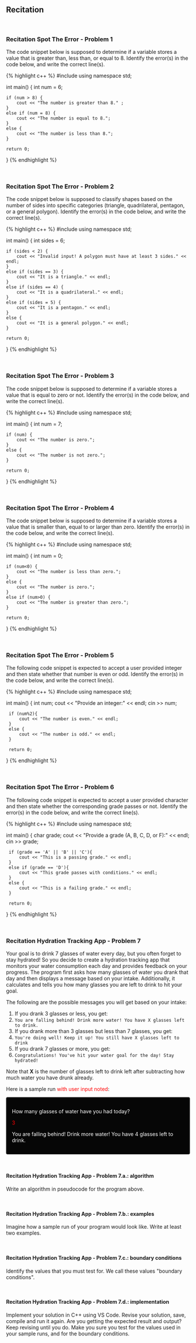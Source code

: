
&nbsp;&nbsp;&nbsp;&nbsp;

## Recitation

&nbsp;&nbsp;&nbsp;

### Recitation Spot The Error - Problem 1

The code snippet below is supposed to determine if a variable stores a value that is greater than, less than, or equal to 8. Identify the error(s) in the code below, and write the correct line(s).

{% highlight c++ %}
#include <iostream>
using namespace std;

int main()
{
int num = 6;

    if (num > 8) {
        cout << "The number is greater than 8." ;
    }
    else if (num = 8) {
        cout << "The number is equal to 8.";
    }
    else {
        cout << "The number is less than 8.";
    }

    return 0;

}
{% endhighlight %}

&nbsp;&nbsp;&nbsp;

### Recitation Spot The Error - Problem 2

The code snippet below is supposed to classify shapes based on the number of sides into specific categories (triangle, quadrilateral, pentagon, or a general polygon). Identify the error(s) in the code below, and write the correct line(s).

{% highlight c++ %}
#include <iostream>
using namespace std;

int main()
{
int sides = 6;

    if (sides < 2) {
        cout << "Invalid input! A polygon must have at least 3 sides." << endl;
    }
    else if (sides == 3) {
        cout << "It is a triangle." << endl;
    }
    else if (sides == 4) {
        cout << "It is a quadrilateral." << endl;
    }
    else if (sides = 5) {
        cout << "It is a pentagon." << endl;
    }
    else {
        cout << "It is a general polygon." << endl;
    }

    return 0;

}
{% endhighlight %}

&nbsp;&nbsp;&nbsp;

### Recitation Spot The Error - Problem 3

The code snippet below is supposed to determine if a variable stores a value that is equal to zero or not. Identify the error(s) in the code below, and write the correct line(s).

{% highlight c++ %}
#include <iostream>
using namespace std;

int main()
{
int num = 7;

    if (num) {
        cout << "The number is zero.";
    }
    else {
        cout << "The number is not zero.";
    }

    return 0;

}
{% endhighlight %}

&nbsp;&nbsp;&nbsp;

### Recitation Spot The Error - Problem 4

The code snippet below is supposed to determine if a variable stores a value that is smaller than, equal to or larger than zero. Identify the error(s) in the code below, and write the correct line(s).

{% highlight c++ %}
#include <iostream>
using namespace std;

int main()
{
int num = 0;

    if (num<0) {
        cout << "The number is less than zero.";
    }
    else {
        cout << "The number is zero.";
    }
    else if (num>0) {
        cout << "The number is greater than zero.";
    }

    return 0;

}
{% endhighlight %}

&nbsp;&nbsp;&nbsp;

### Recitation Spot The Error - Problem 5

The following code snippet is expected to accept a user provided integer and then state whether that number is even or odd. Identify the error(s) in the code below, and write the correct line(s).

{% highlight c++ %}
#include <iostream>
using namespace std;

int main()
{
int num;
cout << "Provide an integer:" << endl;
cin >> num;

     if (num%2){
         cout << "The number is even." << endl;
     }
     else {
         cout << "The number is odd." << endl;
     }

     return 0;

}
{% endhighlight %}

&nbsp;&nbsp;&nbsp;

### Recitation Spot The Error - Problem 6

The following code snippet is expected to accept a user provided character and then state whether the corresponding grade passes or not. Identify the error(s) in the code below, and write the correct line(s).

{% highlight c++ %}
#include <iostream>
using namespace std;

int main()
{
char grade;
cout << "Provide a grade (A, B, C, D, or F):" << endl;
cin >> grade;

     if (grade == 'A' || 'B' || 'C'){
         cout << "This is a passing grade." << endl;
     }
     else if (grade == 'D'){
         cout << "This grade passes with conditions." << endl;
     }
     else {
         cout << "This is a failing grade." << endl;
     }

     return 0;

}
{% endhighlight %}

&nbsp;&nbsp;&nbsp;

### Recitation Hydration Tracking App - Problem 7

Your goal is to drink 7 glasses of water every day, but you often forget to stay hydrated! So you decide to create a hydration tracking app that monitors your water consumption each day and provides feedback on your progress. The program first asks how many glasses of water you drank that day and then displays a message based on your intake. Additionally, it calculates and tells you how many glasses you are left to drink to hit your goal.

The following are the possible messages you will get based on your intake:

1. If you drank 3 glasses or less, you get:
1. `You are falling behind! Drink more water! You have X glasses left to drink.`
1. If you drank more than 3 glasses but less than 7 glasses, you get:
1. `You're doing well! Keep it up! You still have X glasses left to drink`
1. If you drank 7 glasses or more, you get:
1. `Congratulations! You've hit your water goal for the day! Stay hydrated!`

Note that **X** is the number of glasses left to drink left after subtracting how much water you have drunk already.

Here is a sample run <span style="color:red">with user input noted</span>:

<div markdown="ol" style="margin-bottom: 10px; margin-top: 10px; overflow: hidden; color: #ffffff; background-color:rgb(6, 6, 6); border-color: #bce8f1; padding: 15px; border: 1px solid transparent; border-radius: 4px;">

  <p>How many glasses of water have you had today?</p>

  <p><span style="color:red">3</span></p>

  <p>You are falling behind! Drink more water! You have 4 glasses left to drink.</p>
</div>

&nbsp;&nbsp;

#### Recitation Hydration Tracking App - Problem 7.a.: algorithm

Write an algorithm in pseudocode for the program above.

&nbsp;&nbsp;

#### Recitation Hydration Tracking App - Problem 7.b.: examples

Imagine how a sample run of your program would look like. Write at least two examples.

&nbsp;&nbsp;

#### Recitation Hydration Tracking App - Problem 7.c.: boundary conditions

Identify the values that you must test for. We call these values "boundary conditions".

&nbsp;&nbsp;

#### Recitation Hydration Tracking App - Problem 7.d.: implementation

Implement your solution in C++ using VS Code. Revise your solution, save, compile and run it again. Are you getting the expected result and output? Keep revising until you do. Make you sure you test for the values used in your sample runs, and for the boundary conditions.

&nbsp;&nbsp;&nbsp;&nbsp;